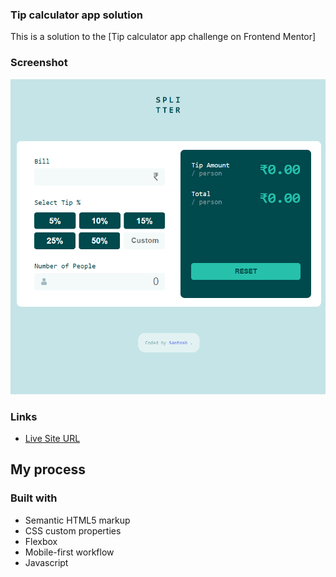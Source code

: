 ### Tip calculator app solution

This is a solution to the [Tip calculator app challenge on Frontend Mentor]

### Screenshot

<img src="/design/active-states.png" />

### Links

- [Live Site URL](tip-calculator-seven-virid.vercel.app)

## My process

### Built with

- Semantic HTML5 markup
- CSS custom properties
- Flexbox
- Mobile-first workflow
- Javascript



